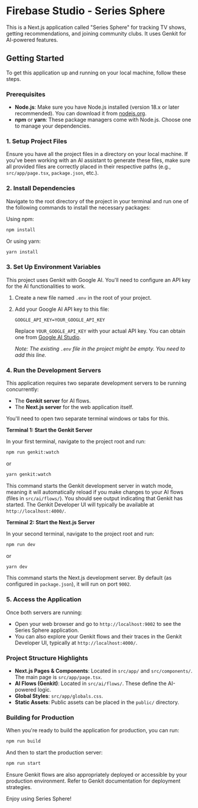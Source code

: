 # Firebase Studio - Series Sphere

This is a Next.js application called "Series Sphere" for tracking TV shows, getting recommendations, and joining community clubs. It uses Genkit for AI-powered features.

## Getting Started

To get this application up and running on your local machine, follow these steps.

### Prerequisites

*   **Node.js**: Make sure you have Node.js installed (version 18.x or later recommended). You can download it from [nodejs.org](https://nodejs.org/).
*   **npm** or **yarn**: These package managers come with Node.js. Choose one to manage your dependencies.

### 1. Setup Project Files

Ensure you have all the project files in a directory on your local machine. If you've been working with an AI assistant to generate these files, make sure all provided files are correctly placed in their respective paths (e.g., `src/app/page.tsx`, `package.json`, etc.).

### 2. Install Dependencies

Navigate to the root directory of the project in your terminal and run one of the following commands to install the necessary packages:

Using npm:
```bash
npm install
```

Or using yarn:
```bash
yarn install
```

### 3. Set Up Environment Variables

This project uses Genkit with Google AI. You'll need to configure an API key for the AI functionalities to work.

1.  Create a new file named `.env` in the root of your project.
2.  Add your Google AI API key to this file:

    ```env
    GOOGLE_API_KEY=YOUR_GOOGLE_API_KEY
    ```

    Replace `YOUR_GOOGLE_API_KEY` with your actual API key. You can obtain one from [Google AI Studio](https://aistudio.google.com/app/apikey).

    *Note: The existing `.env` file in the project might be empty. You need to add this line.*

### 4. Run the Development Servers

This application requires two separate development servers to be running concurrently:
*   The **Genkit server** for AI flows.
*   The **Next.js server** for the web application itself.

You'll need to open two separate terminal windows or tabs for this.

**Terminal 1: Start the Genkit Server**

In your first terminal, navigate to the project root and run:
```bash
npm run genkit:watch
```
or
```bash
yarn genkit:watch
```
This command starts the Genkit development server in watch mode, meaning it will automatically reload if you make changes to your AI flows (files in `src/ai/flows/`).
You should see output indicating that Genkit has started. The Genkit Developer UI will typically be available at `http://localhost:4000/`.

**Terminal 2: Start the Next.js Server**

In your second terminal, navigate to the project root and run:
```bash
npm run dev
```
or
```bash
yarn dev
```
This command starts the Next.js development server. By default (as configured in `package.json`), it will run on port `9002`.

### 5. Access the Application

Once both servers are running:

*   Open your web browser and go to `http://localhost:9002` to see the Series Sphere application.
*   You can also explore your Genkit flows and their traces in the Genkit Developer UI, typically at `http://localhost:4000/`.

### Project Structure Highlights

*   **Next.js Pages & Components**: Located in `src/app/` and `src/components/`. The main page is `src/app/page.tsx`.
*   **AI Flows (Genkit)**: Located in `src/ai/flows/`. These define the AI-powered logic.
*   **Global Styles**: `src/app/globals.css`.
*   **Static Assets**: Public assets can be placed in the `public/` directory.

### Building for Production

When you're ready to build the application for production, you can run:
```bash
npm run build
```
And then to start the production server:
```bash
npm run start
```
Ensure Genkit flows are also appropriately deployed or accessible by your production environment. Refer to Genkit documentation for deployment strategies.

Enjoy using Series Sphere!
